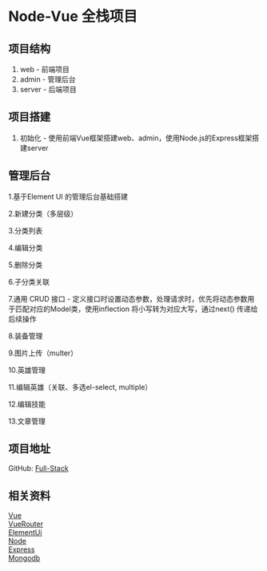 # Node-Vue 全栈项目

## 项目结构
1. web - 前端项目
2. admin - 管理后台
3. server - 后端项目

## 项目搭建
1. 初始化 - 使用前端Vue框架搭建web、admin，使用Node.js的Express框架搭建server

## 管理后台 
1.基于Element UI 的管理后台基础搭建

2.新建分类（多层级）

3.分类列表

4.编辑分类

5.删除分类

6.子分类关联

7.通用 CRUD 接口 - 定义接口时设置动态参数，处理请求时，优先将动态参数用于匹配对应的Model类，使用inflection 将小写转为对应大写，通过next() 传递给后续操作

8.装备管理

9.图片上传（multer）

10.英雄管理

11.编辑英雄（关联、多选el-select, multiple）

12.编辑技能

13.文章管理



## 项目地址
GitHub: [Full-Stack](https://github.com/bradyCC/Full-Stack)

## 相关资料
[Vue](https://cn.vuejs.org)<br/>
[VueRouter](https://router.vuejs.org/)<br/>
[ElementUi](https://element.eleme.cn/)<br/>
[Node](https://nodejs.org/)<br/>
[Express](http://www.expressjs.com.cn/)<br/>
[Mongodb](https://docs.mongodb.com/)<br/>
